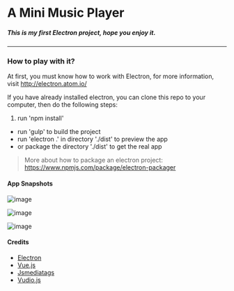 # A Mini Music Player
##### This is my first Electron project, hope you enjoy it.
-----

### How to play with it?

At first, you must know how to work with Electron, for more information, visit http://electron.atom.io/ 


If you have already installed electron, you can clone this repo to your computer, then do the following steps:
1. run 'npm install'
-  run 'gulp' to build the project
-  run 'electron .' in directory './dist' to preview the app
-  or package the directory './dist' to get the real app

> More about how to package an electron project: https://www.npmjs.com/package/electron-packager

#### App Snapshots
 ![image](http://margox.github.io/miniplayer/images/1.png)
 
 ![image](http://margox.github.io/miniplayer/images/2.png)
 
 ![image](http://margox.github.io/miniplayer/images/3.png)


#### Credits
- [Electron](http://electron.atom.io/)
- [Vue.js](http://vuejs.org/)
- [Jsmediatags](https://github.com/aadsm/jsmediatags)
- [Vudio.js](https://github.com/margox/vudio.js)
